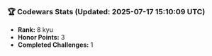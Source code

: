 ### 🏆 Codewars Stats (Updated: 2025-07-17 15:10:09 UTC)

- **Rank:** 8 kyu
- **Honor Points:** 3
- **Completed Challenges:** 1
